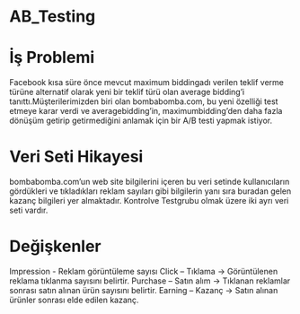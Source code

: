 # AB_Testing

# İş Problemi

  Facebook kısa süre önce mevcut maximum biddingadı verilen teklif verme türüne alternatif olarak yeni bir teklif türü olan average bidding’i tanıttı.Müşterilerimizden biri olan  bombabomba.com, bu yeni özelliği test etmeye karar verdi ve averagebidding’in, maximumbidding’den daha fazla dönüşüm getirip getirmediğini anlamak için bir A/B testi yapmak istiyor.
  
# Veri Seti Hikayesi
 
 bombabomba.com’un web site bilgilerini içeren bu veri setinde kullanıcıların gördükleri ve tıkladıkları reklam sayıları gibi bilgilerin yanı sıra buradan gelen kazanç bilgileri yer almaktadır.  Kontrolve Testgrubu olmak üzere iki ayrı veri seti vardır.
 
# Değişkenler

 Impression - Reklam görüntüleme sayısı
 Click – Tıklama -> Görüntülenen reklama tıklanma sayısını belirtir.
 Purchase – Satın alım -> Tıklanan reklamlar sonrası satın alınan ürün sayısını belirtir.
 Earning – Kazanç -> Satın alınan ürünler sonrası elde edilen kazanç.
